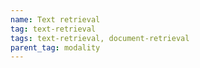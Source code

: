 ```yaml
---
name: Text retrieval
tag: text-retrieval
tags: text-retrieval, document-retrieval
parent_tag: modality
---
```


